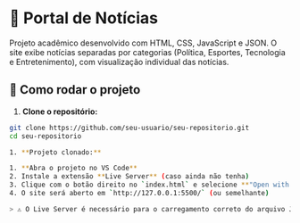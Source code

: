 # 📰 Portal de Notícias

Projeto acadêmico desenvolvido com HTML, CSS, JavaScript e JSON. O site exibe notícias separadas por categorias (Política, Esportes, Tecnologia e Entretenimento), com visualização individual das notícias.

## 🚀 Como rodar o projeto

1. **Clone o repositório:**

```bash
git clone https://github.com/seu-usuario/seu-repositorio.git
cd seu-repositorio

1. **Projeto clonado:**

1. **Abra o projeto no VS Code**
2. Instale a extensão **Live Server** (caso ainda não tenha)
3. Clique com o botão direito no `index.html` e selecione **"Open with Live Server"**
4. O site será aberto em `http://127.0.0.1:5500/` (ou semelhante)

> ⚠️ O Live Server é necessário para o carregamento correto do arquivo JSON (`noticias.json`).
